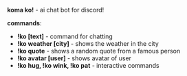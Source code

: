 <b>koma ko!</b> - ai chat bot for discord!


<b>commands</b>:
- <b>!ko [text]</b>          - command for chatting
- <b>!ko weather [city]</b>  - shows the weather in the city
- <b>!ko quote</b>           - shows a random quote from a famous person
- <b>!ko avatar [user]</b>   - shows avatar of user
- <b>!ko hug, !ko wink, !ko pat</b> - interactive commands
